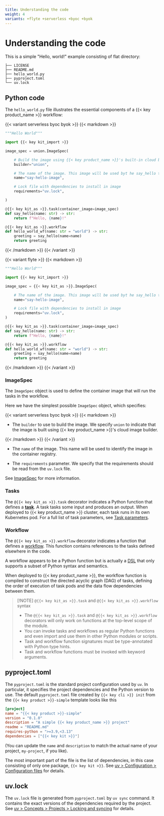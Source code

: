 ```yaml
---
title: Understanding the code
weight: 4
variants: +flyte +serverless +byoc +byok
---
```


# Understanding the code

This is a simple "Hello, world!" example consisting of flat directory:

```shell
├── LICENSE
├── README.md
├── hello_world.py
├── pyproject.toml
└── uv.lock
```

## Python code

The `hello_world.py` file illustrates the essential components of a {{< key product_name >}} workflow:

{{< variant serverless byoc byok >}}
{{< markdown >}}

```python
"""Hello World"""

import {{< key kit_import >}}

image_spec = union.ImageSpec(

    # Build the image using {{< key product_name >}}'s built-in cloud builder (not locally on your machine)
    builder="union",

    # The name of the image. This image will be used byt he say_hello task
    name="say-hello-image",

    # Lock file with dependencies to install in image
    requirements="uv.lock",

)

@{{< key kit_as >}}.task(container_image=image_spec)
def say_hello(name: str) -> str:
    return f"Hello, {name}!"

@{{< key kit_as >}}.workflow
def hello_world_wf(name: str = "world") -> str:
    greeting = say_hello(name=name)
    return greeting
```

{{< /markdown >}}
{{< /variant >}}

{{< variant flyte >}}
{{< markdown >}}

```python
"""Hello World"""

import {{< key kit_import >}}

image_spec = {{< key kit_as >}}.ImageSpec(

    # The name of the image. This image will be used byt he say_hello task
    name="say-hello-image",

    # Lock file with dependencies to install in image
    requirements="uv.lock",
)

@{{< key kit_as >}}.task(container_image=image_spec)
def say_hello(name: str) -> str:
    return f"Hello, {name}!"

@{{< key kit_as >}}.workflow
def hello_world_wf(name: str = "world") -> str:
    greeting = say_hello(name=name)
    return greeting
```

{{< /markdown >}}
{{< /variant >}}


### ImageSpec

The `ImageSpec` object is used to define the container image that will run the tasks in the workflow.

Here we have the simplest possible `ImageSpec` object, which specifies:

{{< variant serverless byoc byok >}}
{{< markdown >}}

* The `builder` to use to build the image. We specify `union` to indicate that the image is built using {{< key product_name >}}'s cloud image builder.

{{< /markdown >}}
{{< /variant >}}

* The `name` of the image. This name will be used to identify the image in the container registry.

* The `requirements` parameter. We specify that the requirements should be read from the `uv.lock` file.

See [ImageSpec](../development-cycle/image-spec) for more information.


### Tasks

The `@{{< key kit_as >}}.task` decorator indicates a Python function that defines a [**task**](../core-concepts/tasks).
A task tasks some input and produces an output.
When deployed to {{< key product_name >}} cluster, each task runs in its own Kubernetes pod.
For a full list of task parameters, see [Task parameters](../core-concepts/tasks/task-parameters).


### Workflow

The `@{{< key kit_as >}}.workflow` decorator indicates a function that defines a [workflow](../core-concepts/workflows).
This function contains references to the tasks defined elsewhere in the code.

A workflow appears to be a Python function but is actually a [DSL](https://en.wikipedia.org/wiki/Domain-specific_language) that only supports a subset of Python syntax and semantics.

When deployed to {{< key product_name >}}, the workflow function is compiled to construct the directed acyclic graph (DAG) of tasks, defining the order of execution of task pods and the data flow dependencies between them.

> [!NOTE] `@{{< key kit_as >}}.task` and `@{{< key kit_as >}}.workflow` syntax
> * The `@{{< key kit_as >}}.task` and `@{{< key kit_as >}}.workflow` decorators will only work on functions at the top-level
>   scope of the module.
> * You can invoke tasks and workflows as regular Python functions and even import and use them in
>   other Python modules or scripts.
> * Task and workflow function signatures must be type-annotated with Python type hints.
> * Task and workflow functions must be invoked with keyword arguments.


## pyproject.toml

The `pyproject.toml` is the standard project configuration used by `uv`.
In particular, it specifies the project dependencies and the Python version to use.
The default `pyproject.toml` file created by `{{< key cli >}} init` from the `{{< key product >}}-simple` template looks like this

```toml
[project]
name = "{{< key product >}}-simple"
version = "0.1.0"
description = "A simple {{< key product_name >}} project"
readme = "README.md"
requires-python = ">=3.9,<3.13"
dependencies = ["{{< key kit >}}"]
```

(You can update the `name` and `description` to match the actual name of your project, `my-project`, if you like).

The most important part of the file is the list of dependencies, in this case consisting of only one package, `{{< key kit >}}`.
See [uv > Configuration > Configuration files](https://docs.astral.sh/uv/configuration/files/) for details.

## uv.lock

The `uv.lock` file is generated from `pyproject.toml` by `uv sync` command.
It contains the exact versions of the dependencies required by the project.
See [uv > Concepts > Projects > Locking and syncing](https://docs.astral.sh/uv/concepts/projects/sync/) for details.
